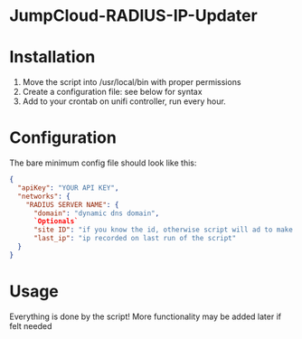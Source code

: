 # JumpCloud-RADIUS-IP-Updater

# Installation
1. Move the script into /usr/local/bin with proper permissions
2. Create a configuration file: see below for syntax
3. Add to your crontab on unifi controller, run every hour. 

# Configuration
The bare minimum config file should look like this:
```json
{
  "apiKey": "YOUR API KEY",
  "networks": {
    "RADIUS SERVER NAME": {
      "domain": "dynamic dns domain",
      `Optionals`
      "site ID": "if you know the id, otherwise script will ad to make faster",
      "last_ip": "ip recorded on last run of the script"
  }
}
```

# Usage
Everything is done by the script! More functionality may be added later if felt needed
